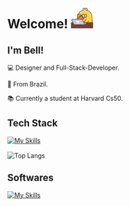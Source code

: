 # Welcome! <img src="/giphy.gif" width="50">

 

## I'm Bell!

 

:computer: Designer and Full-Stack-Developer.

:house_with_garden: From Brazil.

:books: Currently a student at Harvard Cs50.

 

## Tech Stack

[![My Skills](https://skillicons.dev/icons?i=js,html,css,git,nodejs,react,vite,sqlite,jest,python,bootstrap,flask,styledcomponents,c&perline=5)](https://skillicons.dev)
</br>
</br>
![Top Langs](https://github-readme-stats.vercel.app/api/top-langs/?username=anuraghazra&layout=compact)

## Softwares
[![My Skills](https://skillicons.dev/icons?i=figma,ai,ps,pr,xd&perline=5)](https://skillicons.dev)

</br>
</br>


